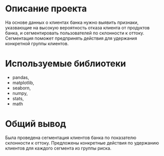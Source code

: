 # Описание проекта
На основе данных о клиентах банка нужно выявить признаки, указвающие на высокую вероятность отказа клиента от продуктов банка, и сегментировать пользователей по склонности к оттоку. Сегментация поможет предпринять действия для удержания конкретной группы клиентов.
# Используемые библиотеки
- pandas,
- matplotlib,
- seaborn,
- numpy,
- stats,
- math
# Общий вывод
Была проведена сегментация клиентов банка по показателю склонности к оттоку. Предложены конкретные действия по удержанию клиентов для каждого сегмента из группы риска.
